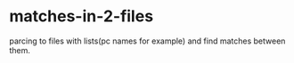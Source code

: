 # matches-in-2-files
parcing to files with lists(pc names for example) and find matches between them.